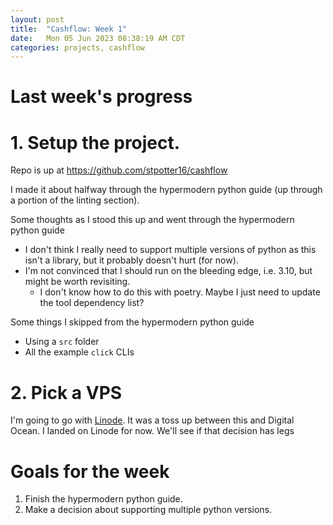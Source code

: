 ```yaml
---
layout: post
title:  "Cashflow: Week 1"
date:   Mon 05 Jun 2023 08:38:19 AM CDT
categories: projects, cashflow
---
```

# Last week's progress
# 1. Setup the project.
    
 Repo is up at https://github.com/stpotter16/cashflow

I made it about halfway through the hypermodern python guide (up through a portion of the linting section).

Some thoughts as I stood this up and went through the hypermodern python guide
- I don't think I really need to support multiple versions of python as this isn't a library, but it probably doesn't hurt (for now).
- I'm not convinced that I should run on the bleeding edge, i.e. 3.10, but might be worth revisiting.
    - I don't know how to do this with poetry. Maybe I just need to update the tool dependency list?

Some things I skipped from the hypermodern python guide
- Using a `src` folder
- All the example `click` CLIs

# 2. Pick a VPS
I'm going to go with [Linode](linode.com). It was a toss up between this and Digital Ocean.
I landed on Linode for now. We'll see if that decision has legs

# Goals for the week
1. Finish the hypermodern python guide.
2. Make a decision about supporting multiple python versions.
